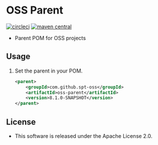 # OSS Parent

[![circleci](https://img.shields.io/badge/circleci-oss--parent-brightgreen.svg)](https://circleci.com/gh/spt-oss/oss-parent)
[![maven central](https://img.shields.io/badge/maven_central-oss--parent-blue.svg)](https://mvnrepository.com/artifact/com.github.spt-oss/oss-parent)

* Parent POM for OSS projects

## Usage

1. Set the parent in your POM.

	```xml
	<parent>
	    <groupId>com.github.spt-oss</groupId>
	    <artifactId>oss-parent</artifactId>
	    <version>8.1.0-SNAPSHOT</version>
	</parent>
	```

## License

* This software is released under the Apache License 2.0.
